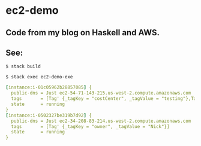 # ec2-demo
## Code from my blog on Haskell and AWS.
## See:

``` shell
$ stack build

$ stack exec ec2-demo-exe
```
``` yaml
[instance:i-01c05962b28857085] {
  public-dns = Just ec2-54-71-143-215.us-west-2.compute.amazonaws.com
  tags       = [Tag' {_tagKey = "costCenter", _tagValue = "testing"},Tag' {_tagKey = "Name", _tagValue = "development"}]
  state      = running
}
[instance:i-0502327be319b7d92] {
  public-dns = Just ec2-34-208-83-214.us-west-2.compute.amazonaws.com
  tags       = [Tag' {_tagKey = "owner", _tagValue = "Nick"}]
  state      = running
}
```

